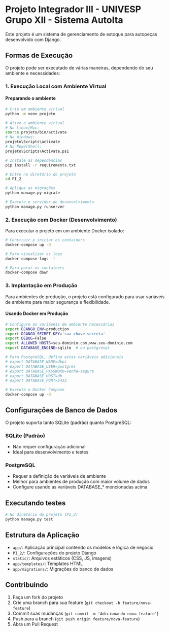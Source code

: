 # Projeto Integrador III - UNIVESP Grupo XII - Sistema AutoIta

Este projeto é um sistema de gerenciamento de estoque para autopeças desenvolvido com Django.

## Formas de Execução

O projeto pode ser executado de várias maneiras, dependendo do seu ambiente e necessidades:

### 1. Execução Local com Ambiente Virtual

#### Preparando o ambiente

```bash
# Crie um ambiente virtual
python -m venv projeto

# Ative o ambiente virtual
# No Linux/Mac:
source projeto/bin/activate
# No Windows:
projeto\Scripts\activate
# No PowerShell:
projeto\Scripts\Activate.ps1

# Instale as dependências
pip install -r requirements.txt

# Entre no diretório do projeto
cd PI_2

# Aplique as migrações
python manage.py migrate

# Execute o servidor de desenvolvimento
python manage.py runserver
```

### 2. Execução com Docker (Desenvolvimento)

Para executar o projeto em um ambiente Docker isolado:

```bash
# Construir e iniciar os containers
docker-compose up -d

# Para visualizar os logs
docker-compose logs -f

# Para parar os containers
docker-compose down
```

### 3. Implantação em Produção

Para ambientes de produção, o projeto está configurado para usar variáveis de ambiente para maior segurança e flexibilidade.

#### Usando Docker em Produção

```bash
# Configure as variáveis de ambiente necessárias
export DJANGO_ENV=production
export DJANGO_SECRET_KEY='sua-chave-secreta'
export DEBUG=False
export ALLOWED_HOSTS=seu-dominio.com,www.seu-dominio.com
export DATABASE_ENGINE=sqlite  # ou postgresql

# Para PostgreSQL, defina estas variáveis adicionais
# export DATABASE_NAME=dbpi
# export DATABASE_USER=postgres
# export DATABASE_PASSWORD=senha-segura
# export DATABASE_HOST=db
# export DATABASE_PORT=5432

# Execute o Docker Compose
docker-compose up -d
```

## Configurações de Banco de Dados

O projeto suporta tanto SQLite (padrão) quanto PostgreSQL:

### SQLite (Padrão)
- Não requer configuração adicional
- Ideal para desenvolvimento e testes

### PostgreSQL
- Requer a definição de variáveis de ambiente
- Melhor para ambientes de produção com maior volume de dados
- Configure usando as variáveis DATABASE_* mencionadas acima

## Executando testes

```bash
# No diretório do projeto (PI_2)
python manage.py test
```

## Estrutura da Aplicação

- `app/`: Aplicação principal contendo os modelos e lógica de negócio
- `PI_2/`: Configurações do projeto Django
- `static/`: Arquivos estáticos (CSS, JS, imagens)
- `app/templates/`: Templates HTML
- `app/migrations/`: Migrações do banco de dados

## Contribuindo

1. Faça um fork do projeto
2. Crie uma branch para sua feature (`git checkout -b feature/nova-feature`)
3. Commit suas mudanças (`git commit -m 'Adicionando nova feature'`)
4. Push para a branch (`git push origin feature/nova-feature`)
5. Abra um Pull Request


